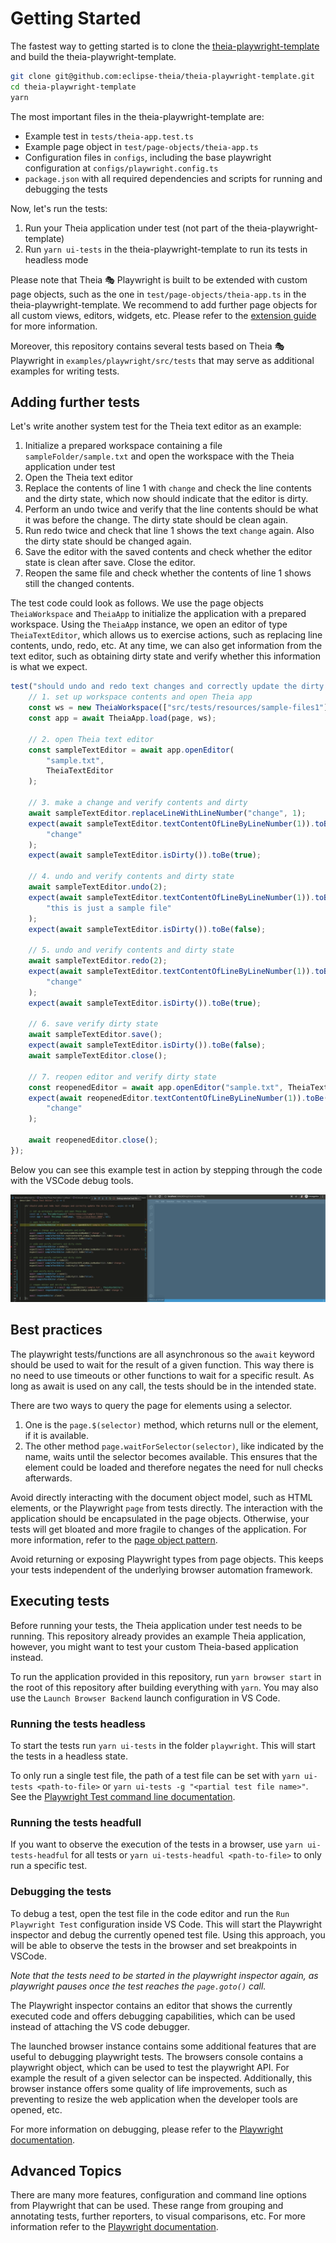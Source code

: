 # Getting Started

The fastest way to getting started is to clone the [theia-playwright-template](https://github.com/eclipse-theia/theia-playwright-template) and build the theia-playwright-template.

```bash
git clone git@github.com:eclipse-theia/theia-playwright-template.git
cd theia-playwright-template
yarn
```

The most important files in the theia-playwright-template are:

* Example test in `tests/theia-app.test.ts`
* Example page object in `test/page-objects/theia-app.ts`
* Configuration files in `configs`, including the base playwright configuration at `configs/playwright.config.ts`
* `package.json` with all required dependencies and scripts for running and debugging the tests

Now, let's run the tests:

1. Run your Theia application under test (not part of the theia-playwright-template)
2. Run `yarn ui-tests` in the theia-playwright-template to run its tests in headless mode

Please note that Theia 🎭 Playwright is built to be extended with custom page objects, such as the one in `test/page-objects/theia-app.ts` in the theia-playwright-template.
We recommend to add further page objects for all custom views, editors, widgets, etc.
Please refer to the [extension guide](EXTENSIBILITY.md) for more information.

Moreover, this repository contains several tests based on Theia 🎭 Playwright in `examples/playwright/src/tests` that may serve as additional examples for writing tests.

## Adding further tests

Let's write another system test for the Theia text editor as an example:

1. Initialize a prepared workspace containing a file `sampleFolder/sample.txt` and open the workspace with the Theia application under test
2. Open the Theia text editor
3. Replace the contents of line 1 with `change` and check the line contents and the dirty state, which now should indicate that the editor is dirty.
4. Perform an undo twice and verify that the line contents should be what it was before the change. The dirty state should be clean again.
5. Run redo twice and check that line 1 shows the text `change` again. Also the dirty state should be changed again.
6. Save the editor with the saved contents and check whether the editor state is clean after save. Close the editor.
7. Reopen the same file and check whether the contents of line 1 shows still the changed contents.

The test code could look as follows. We use the page objects `TheiaWorkspace` and `TheiaApp` to initialize the application with a prepared workspace.
Using the `TheiaApp` instance, we open an editor of type `TheiaTextEditor`, which allows us to exercise actions, such as replacing line contents, undo, redo, etc.
At any time, we can also get information from the text editor, such as obtaining dirty state and verify whether this information is what we expect.

```typescript
test("should undo and redo text changes and correctly update the dirty state", async () => {
    // 1. set up workspace contents and open Theia app
    const ws = new TheiaWorkspace(["src/tests/resources/sample-files1"]);
    const app = await TheiaApp.load(page, ws);

    // 2. open Theia text editor
    const sampleTextEditor = await app.openEditor(
        "sample.txt",
        TheiaTextEditor
    );

    // 3. make a change and verify contents and dirty
    await sampleTextEditor.replaceLineWithLineNumber("change", 1);
    expect(await sampleTextEditor.textContentOfLineByLineNumber(1)).toBe(
        "change"
    );
    expect(await sampleTextEditor.isDirty()).toBe(true);

    // 4. undo and verify contents and dirty state
    await sampleTextEditor.undo(2);
    expect(await sampleTextEditor.textContentOfLineByLineNumber(1)).toBe(
        "this is just a sample file"
    );
    expect(await sampleTextEditor.isDirty()).toBe(false);

    // 5. undo and verify contents and dirty state
    await sampleTextEditor.redo(2);
    expect(await sampleTextEditor.textContentOfLineByLineNumber(1)).toBe(
        "change"
    );
    expect(await sampleTextEditor.isDirty()).toBe(true);

    // 6. save verify dirty state
    await sampleTextEditor.save();
    expect(await sampleTextEditor.isDirty()).toBe(false);
    await sampleTextEditor.close();

    // 7. reopen editor and verify dirty state
    const reopenedEditor = await app.openEditor("sample.txt", TheiaTextEditor);
    expect(await reopenedEditor.textContentOfLineByLineNumber(1)).toBe(
        "change"
    );

    await reopenedEditor.close();
});
```

Below you can see this example test in action by stepping through the code with the VSCode debug tools.

<div style='margin:0 auto;width:100%;'>

![Theia](./images/debug-example.gif)

</div>

## Best practices

The playwright tests/functions are all asynchronous so the `await` keyword should be used to wait for the result of a given function.
This way there is no need to use timeouts or other functions to wait for a specific result.
As long as await is used on any call, the tests should be in the intended state.

There are two ways to query the page for elements using a selector.

1. One is the `page.$(selector)` method, which returns null or the element, if it is available.
2. The other method `page.waitForSelector(selector)`, like indicated by the name, waits until the selector becomes available. This ensures that the element could be loaded and therefore negates the
   need for null checks afterwards.

Avoid directly interacting with the document object model, such as HTML elements, or the Playwright `page` from tests directly.
The interaction with the application should be encapsulated in the page objects.
Otherwise, your tests will get bloated and more fragile to changes of the application.
For more information, refer to the [page object pattern](https://martinfowler.com/bliki/PageObject.html).

Avoid returning or exposing Playwright types from page objects.
This keeps your tests independent of the underlying browser automation framework.

## Executing tests

Before running your tests, the Theia application under test needs to be running.
This repository already provides an example Theia application, however, you might want to test your custom Theia-based application instead.

To run the application provided in this repository, run `yarn browser start` in the root of this repository after building everything with `yarn`.
You may also use the `Launch Browser Backend` launch configuration in VS Code.

### Running the tests headless

To start the tests run `yarn ui-tests` in the folder `playwright`.
This will start the tests in a headless state.

To only run a single test file, the path of a test file can be set with `yarn ui-tests <path-to-file>` or `yarn ui-tests -g "<partial test file name>"`.
See the [Playwright Test command line documentation](https://playwright.dev/docs/intro#command-line).

### Running the tests headfull

If you want to observe the execution of the tests in a browser, use `yarn ui-tests-headful` for all tests or `yarn ui-tests-headful <path-to-file>` to only run a specific test.

### Debugging the tests

To debug a test, open the test file in the code editor and run the `Run Playwright Test` configuration inside VS Code.
This will start the Playwright inspector and debug the currently opened test file.
Using this approach, you will be able to observe the tests in the browser and set breakpoints in VSCode.

_Note that the tests need to be started in the playwright inspector again, as playwright pauses once the test reaches the `page.goto()` call._

The Playwright inspector contains an editor that shows the currently executed code and offers debugging capabilities, which can be used instead of attaching the VS code debugger.

The launched browser instance contains some additional features that are useful to debugging playwright tests. The browsers console contains a playwright object, which can be used to test the playwright API.
For example the result of a given selector can be inspected. Additionally, this browser instance offers some quality of life improvements, such as preventing to resize the web application when the developer tools are opened, etc.

For more information on debugging, please refer to the [Playwright documentation](https://playwright.dev/docs/debug).

## Advanced Topics

There are many more features, configuration and command line options from Playwright that can be used.
These range from grouping and annotating tests, further reporters, to visual comparisons, etc.
For more information refer to the [Playwright documentation](https://playwright.dev/docs/intro).
